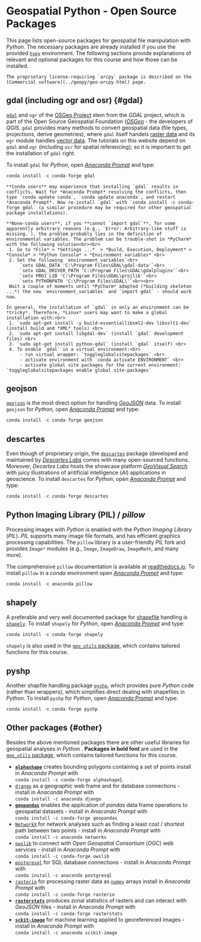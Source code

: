 # Geospatial Python - Open Source Packages

This page lists open-source packages for geospatial file manipulation with *Python*. The necessary packages are already installed if you use the provided [`hypy`](../python-basics/pyinstall.html#create-and-install-conda-environments) environment. The following sections provide explanations of relevant and optional packages for this course and how those can be installed.

```{hint}
The proprietary license-requiring `arcpy` package is described on the [Commercial software](../geopy/geo-arcpy.html) page.
```

## gdal (including ogr and osr) {#gdal}
[`gdal`](https://gdal.org/) and `ogr` of the [OSGeo Project](http://www.osgeo.org/) stem from the *GDAL* project, which is part of the Open Source
Geospatial Foundation ([*OSGeo*](https://www.osgeo.org) -  the developers of *QGIS*. `gdal` provides many methods to convert geospatial data (file types, projections, derive geometries), where `gdal` itself handels [raster data](../geopy/geospatial-data.html#raster) and its `ogr` module handles [vector data](../geopy/geospatial-data.html#vector). The tutorials on this website depend on `gdal` and `ogr` (including `osr` for spatial referencing); so it is important to get the installation of `gdal` right.

To install `gdal` for *Python*, open [*Anaconda Prompt*](../python-basics/pyinstall.html#install-pckg) and type:


```python
conda install -c conda-forge gdal
```

```{tip}
**Conda users** may experience that installing `gdal` results in conflicts. Wait for *Anaconda Prompt* resolving the conflicts, then type `conda update conda`, `conda update anaconda`, and restart *Anaconda Prompt*. Now re-install `gdal` with `conda install -c conda-forge gdal` (a similar procedure may be required for other geospatial package installations).
```

```{note}
**None-conda users**, if you **cannot `import gdal`**, for some apparently arbitrary reasons (e.g., `Error: Arbitrary-like stuff is missing.`), the problem probably lies in the definition of environmental variables. The problem can be trouble-shot in *PyCharm* with the following solution<br><br>
 1. Go to *File* > *Settings ...*  > *Build, Execution, Deployment* > *Console* > *Python Console* > *Environment variables* <br>
 2. Set the following `environment_variables`<br>
     `setx GDAL_DATA 'C:\Program Files\GDAL\gdal-data'`<br>
     `setx GDAL_DRIVER_PATH 'C:\Program Files\GDAL\gdalplugins'`<br>
     `setx PROJ_LIB 'C:\Program Files\GDAL\projlib'`<br>
     `setx PYTHONPATH 'C:\Program Files\GDAL\'`<br><br>
 Wait a couple of moments until *PyCharm* adapted (*building skeleton ...*) the new `environment_variables` and `import gdal` - should work now.
```

```{admonition} Linux
In general, the installation of `gdal` in only an environment can be *tricky*. Therefore, *Linux* users may want to make a global installation with:<br>
 1. `sudo apt-get install -y build-essentiallibxml2-dev libxslt1-dev` (install build and *XML* tools) <br>
 2. `sudo apt-get install libgdal-dev` (install `gdal` development files) <br>
 3. `sudo apt-get install python-gdal` (install `gdal` itself) <br>
 4. To enable `gdal` in a virtual environment:<br>
     - run virtual wrapper: `toggleglobalsitepackages` <br>
     - activate environment with `conda activate ENVIRONMENT` <br>
     - activate global site packages for the current environment: `toggleglobalsitepackages enable global site-packages`
```

## geojson
[`geojson`](https://pypi.org/project/geojson/) is the most direct option for handling [*GeoJSON*](../geopy/geospatial-data.html#geojson) data.
To install `geojson` for *Python*, open [*Anaconda Prompt*](../python-basics/pyinstall.html#install-pckg) and type:


```python
conda install -c conda-forge geojson
```

## descartes
Even though of proprietary origin, the [`descartes`](https://docs.descarteslabs.com/api.html) package (developed and maintained by [*Descartes Labs*](https://www.descarteslabs.com/) comes with many open-sourced functions. Moreover, *Decartes Labs* hosts the showcase platform [*GeoVisual Search*](https://search.descarteslabs.com/) with juicy illustrations of aritificial intelligence (*AI*) applications in geoscience. To install `descartes` for *Python*, open [*Anaconda Prompt*](../python-basics/pyinstall.html#install-pckg) and type:


```python
conda install -c conda-forge descartes
```

## Python Imaging Library (PIL) / *pillow*
Processing images with *Python* is enabled with the *Python Imaging Library* (*PIL*). *PIL* supports many image file formats, and has efficient graphics processing capabilities.
The `pillow` library is a user-friendly *PIL* fork and provides `Image*` modules (e.g., `Image`, `ImageDraw`, `ImageMath`, and many more).

The comprehensive `pillow` documentation is available at [readthedocs.io](https://pillow.readthedocs.io/en/stable/). To install `pillow` in a *conda* environment  open [*Anaconda Prompt*](../python-basics/pyinstall.html#install-pckg) and type:

```python
conda install -c anaconda pillow
```

## shapely

A preferable and very well documented package for [shapefile](../geopy/geospatial-data.html#shp) handling is [`shapely`](https://shapely.readthedocs.io/). To install `shapely` for *Python*, open [*Anaconda Prompt*](../python-basics/pyinstall.html#install-pckg) and type:


```python
conda install -c conda-forge shapely
```

`shapely` is also used in the [`geo_utils` package](https://geo-utils.readthedocs.io/), which contains tailored functions for this course.

## pyshp
Another shapfile handling package [`pyshp`](https://pypi.org/project/pyshp/), which provides pure *Python* code (rather than wrappers), which simplifies direct dealing with shapefiles in *Python*. To install `pyshp` for *Python*, open [*Anaconda Prompt*](../python-basics/pyinstall.html#install-pckg) and type:


```python
conda install -c conda-forge pyshp
```


## Other packages {#other}
Besides the above mentioned packages there are other useful libraries for geospatial analyses in *Python* . **Packages in bold font** are used in the [`geo_utils` package](https://geo-utils.readthedocs.io/), which contains tailored functions for this course.

 * [**`alphashape`**](https://pypi.org/project/alphashape/) creates bounding polygons containing a set of points install in *Anaconda Prompt* with <br>`conda install -c conda-forge alphashape`).
 * [`django`](https://docs.djangoproject.com/en/3.0/ref/contrib/gis/) as a geographic web frame and for database connections - install in *Anaconda Prompt* with <br>`conda install -c anaconda django`
 * [**`geopandas`**](https://geopandas.org/) enables the application of *pandas* data frame operations to geospatial datasets - install in *Anaconda Prompt* with <br>`conda install -c conda-forge geopandas`
 * [`NetworkX`](https://networkx.github.io/documentation/stable/index.html) for network analyses such as finding a least cost / shortest path between two points - install in *Anaconda Prompt* with <br>`conda install -c anaconda networkx`
  * [`owslib`](http://geopython.github.io/OWSLib/) to connect with *Open Geospatial Consortium* (*OGC*) web services - install in *Anaconda Prompt* with <br>`conda install -c conda-forge owslib`
  * [`postgresql`](https://www.postgresqltutorial.com/postgresql-python/) for SQL database connections - install in *Anaconda Prompt* with <br>`conda install -c anaconda postgresql`
 * [`rasterio`](https://rasterio.readthedocs.io/en/latest/) for processing raster data as [`numpy`](../python-basics/pypynum.html#numpy) arrays install in *Anaconda Prompt* with <br>`conda install -c conda-forge rasterio`
 * [**`rasterstats`**](https://pythonhosted.org/rasterstats/) produces zonal statistics of rasters and can interact with *GeoJSON* files - install in *Anaconda Prompt* with <br>`conda install -c conda-forge rasterstats`
 * [**`sckit-image`**](https://scikit-image.org/) for machine learning applied to georeferenced images - install in *Anaconda Prompt* with <br>`conda install -c anaconda scikit-image`
